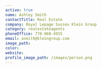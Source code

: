 ```yaml
---
active: true
name: Ashley Smith
contactTitle: Real Estate
company: Royal Lepage Sussex Klein Group
category: realestateagents
phoneOffice: 778-868-4915
email: asmith@kleingroup.com
image_path:
color:
website:
profile_image_path: /images/person.png
---
```



